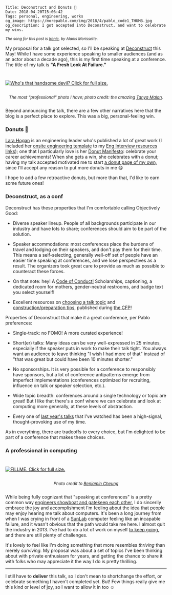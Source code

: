     Title: Deconstruct and Donuts 🍩
    Date: 2018-04-20T15:06:42
    Tags: personal, engineering, works
    og_image: https://morepablo.com/img/2018/4/pablo_code1_THUMB.jpg
    og_description: I got accepted into Deconstruct, and want to celebrate my wins.

<small><em>The song for this post is <a
href="https://www.youtube.com/watch?v=Jne9t8sHpUc">Ironic</a>, by Alanis
Morissette.</em></small>

My proposal for a talk got selected, so I'll be speaking at [Deconstruct][1]
this May! While I have some experience speaking to smaller audiences (and as an
actor about a decade ago), this is my first time speaking at a conference. The
title of my talk is **"A Fresh Look At Failure."**

<div class="caption-img-block" style="margin: 25px auto">
<a href="/img/2018/4/pablo_meier.jpg" target="blank">
<img src="/img/2018/4/pablo_meier_THUMB.jpg" alt="Who's that handsome devil? Click for full size." style="margin: 15px auto;" />
</a>
<p style="font-style: italic; text-align: center; font-size: small">The most
"professional" photo I have; photo credit: the amazing <a href="https://www.linkedin.com/in/tanya-malan/">Tanya Malan</a>.</p>
</div>

Beyond announcing the talk, there are a few other narratives here that the blog
is a perfect place to explore. This was a big, personal-feeling win.

### Donuts 🍩

[Lara Hogan][4] is an engineering leader who's published a lot of great work
(I included her [onsite engineering template][5] to my [Eng Interview resources
links][6]); one that I particularly love is her [Donut Manifesto][2]: celebrate
your career achievements! When she gets a win, she celebrates with a donut;
having my talk accepted motivated me to start [a donut page of my own,][3] since
I'll accept any reason to put more donuts in me 😋

I hope to add a few retroactive donuts, but more than that, I'd like to earn
some future ones!

### Deconstruct, as a conf

Deconstruct has these properties that I'm comfortable calling Objectively Good: 

* Diverse speaker lineup. People of all backgrounds participate in our industry
  and have lots to share; conferences should aim to be part of the solution.

* Speaker accommodations: most conferences place the burdens of travel and
  lodging on their speakers, and don't pay them for their time. This means a
  self-selecting, generally well-off set of people have an easier time speaking
  at conferences, and we lose perspectives as a result. The organizers took
  great care to provide as much as possible to counteract these forces.

* On that note: hey! A [Code of Conduct!][8] Scholarships, captioning, a
  dedicated room for mothers, gender-neutral restrooms, and badge text you
  select yourself! 

* Excellent resources on [choosing a talk topic][10] and [construction/preparation
  tips][9], published during [the CFP][11]!

Properties of Deconstruct that make it a great conference, per Pablo
preferences:

* Single-track: no FOMO! A more curated experience!

* Short(er) talks: Many ideas can be very well-expressed in 25 minutes,
  especially if the speaker puts in work to make their talk tight. You always want
  an audience to leave thinking "I wish I had more of that" instead of "that was
  great but could have been 10 minutes shorter."

* No sponsorships. It is very possible for a conference to responsibly have
  sponsors, but a lot of conference antipatterns emerge from imperfect
  implementations (conferences optimized for recruiting, influence on talk
  or speaker selection, etc.).

* Wide topic breadth: conferences around a single technology or topic are
  great! But I like that there's a conf where we can celebrate and look at
  computing more generally, at these levels of abstraction.

* Every one of [last year's talks][12] that I've watched has been a high-signal,
  thought-provoking use of my time.

As in everything, there are tradeoffs to every choice, but I'm delighted to be
part of a conference that makes these choices.

### A professional in computing

<div class="caption-img-block" style="margin: 25px auto">
<a href="/img/2018/4/pablo_code1.jpg" target="blank">
<img src="/img/2018/4/pablo_code1_THUMB.jpg" alt="FILLME. Click for full size." style="margin: 15px auto;" />
</a>
<p style="font-style: italic; text-align: center; font-size: small">Photo credit
to <a href="https://www.linkedin.com/in/bcheung920/">Benjamin Cheung</a></p>
</div>

While being fully cognizant that "speaking at conferences" is a pretty common
way [engineers showboat and gatekeep each other][13], I do sincerily embrace the
joy and accomplishment I'm feeling about the idea that people may enjoy hearing
me talk about computers. It's been a long journey from when I was crying in
front of a [SunLab][14] computer feeling like an incapable failure, and it
wasn't obvious that the path would take me here. I almost quit the industry in 2013.
I've had to do a lot of work on myself [to keep going,][15] and there are
still plenty of challenges.

It's lovely to feel like I'm doing something that more resembles _thriving_
than merely _surviving._ My proposal was about a set of topics I've been
thinking about with private enthusiasm for years, and getting the chance to
share it with folks who may appreciate it the way I do is pretty thrilling.

---

I still have to **deliver** this talk, so I don't mean to shortchange the
effort, or celebrate something I haven't completed yet. But! Few things really
give me this kind or level of joy, so I want to allow it in too ☺️

   [1]: https://www.deconstructconf.com/
   [2]: http://larahogan.me/donuts/
   [3]: /donuts.html
   [4]: http://larahogan.me/
   [5]: http://larahogan.me/blog/onsite-interview-loop-template/
   [6]: /eng-interviews.html
   [7]: http://www.toothpastefordinner.com/index.php?date=010905
   [8]: https://www.deconstructconf.com/code_of_conduct
   [9]: https://www.deconstructconf.com/blog/how-to-prepare-a-talk
   [10]: https://www.deconstructconf.com/blog/how-to-choose-a-talk-topic
   [11]: https://www.deconstructconf.com/speak
   [12]: https://www.deconstructconf.com/2017
   [13]: /2018/03/engineer-showboating.html
   [14]: https://cs.brown.edu/about/rooms/sunlab/
   [15]: /2013/10/on-depression-mine.html
